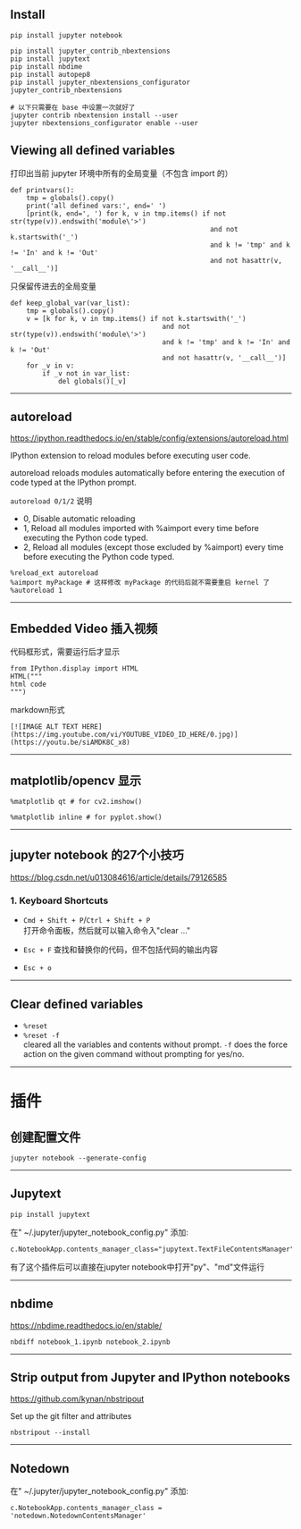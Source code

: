 ## Install

```
pip install jupyter notebook

pip install jupyter_contrib_nbextensions
pip install jupytext
pip install nbdime
pip install autopep8
pip install jupyter_nbextensions_configurator jupyter_contrib_nbextensions

# 以下只需要在 base 中设置一次就好了
jupyter contrib nbextension install --user
jupyter nbextensions_configurator enable --user
```

## Viewing all defined variables

打印出当前 jupyter 环境中所有的全局变量（不包含 import 的）
```
def printvars():
    tmp = globals().copy()
    print('all defined vars:', end=' ') 
    [print(k, end=', ') for k, v in tmp.items() if not str(type(v)).endswith('module\'>') 
                                                  and not k.startswith('_') 
                                                  and k != 'tmp' and k != 'In' and k != 'Out' 
                                                  and not hasattr(v, '__call__')]
```

只保留传进去的全局变量
```
def keep_global_var(var_list):
    tmp = globals().copy()
    v = [k for k, v in tmp.items() if not k.startswith('_') 
                                      and not str(type(v)).endswith('module\'>') 
                                      and k != 'tmp' and k != 'In' and k != 'Out' 
                                      and not hasattr(v, '__call__')]
    for _v in v:
        if _v not in var_list:
            del globals()[_v]
```

---
## autoreload
https://ipython.readthedocs.io/en/stable/config/extensions/autoreload.html

IPython extension to reload modules before executing user code.

autoreload reloads modules automatically before entering the execution of code typed at the IPython prompt.

`autoreload 0/1/2` 说明
- 0, Disable automatic reloading
- 1, Reload all modules imported with %aimport every time before executing the Python code typed.
- 2, Reload all modules (except those excluded by %aimport) every time before executing the Python code typed.


```
%reload_ext autoreload
%aimport myPackage # 这样修改 myPackage 的代码后就不需要重启 kernel 了
%autoreload 1
```

---
## Embedded Video 插入视频
代码框形式，需要运行后才显示
```
from IPython.display import HTML
HTML("""
html code
""")
```

markdown形式
```
[![IMAGE ALT TEXT HERE](https://img.youtube.com/vi/YOUTUBE_VIDEO_ID_HERE/0.jpg)](https://youtu.be/siAMDK8C_x8)
```

---
## matplotlib/opencv 显示
```
%matplotlib qt # for cv2.imshow()

%matplotlib inline # for pyplot.show()
```

---
## jupyter notebook 的27个小技巧
https://blog.csdn.net/u013084616/article/details/79126585

### 1. Keyboard Shortcuts
- `Cmd + Shift + P`/`Ctrl + Shift + P`  
  打开命令面板，然后就可以输入命令入"clear ..."

- `Esc + F`
  查找和替换你的代码，但不包括代码的输出内容

- `Esc + o`

---
## Clear defined variables
- `%reset`
- `%reset -f`  
cleared all the variables and contents without prompt. `-f` does the force action on the given command without prompting for yes/no.

---
# 插件
## 创建配置文件

```shell
jupyter notebook --generate-config
```

---
## Jupytext
```shell
pip install jupytext
```

在" ~/.jupyter/jupyter_notebook_config.py" 添加:
```shell
c.NotebookApp.contents_manager_class="jupytext.TextFileContentsManager"
```

有了这个插件后可以直接在jupyter notebook中打开"py"、"md"文件运行

---
## nbdime
https://nbdime.readthedocs.io/en/stable/

```
nbdiff notebook_1.ipynb notebook_2.ipynb
```

---
## Strip output from Jupyter and IPython notebooks
https://github.com/kynan/nbstripout

Set up the git filter and attributes
```
nbstripout --install
```

---
## Notedown
在" ~/.jupyter/jupyter_notebook_config.py" 添加:
```
c.NotebookApp.contents_manager_class = 'notedown.NotedownContentsManager'
```
